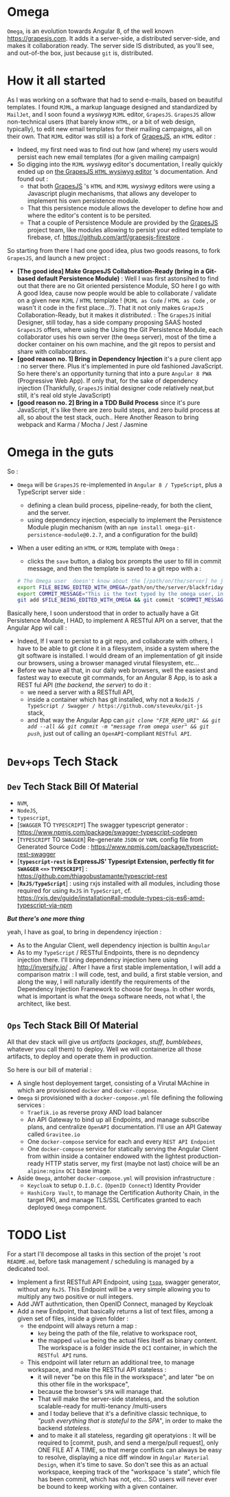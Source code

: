 # Omega

`Omega`, is an evolution towards Angular 8, of the well known https://grapesjs.com. 
It adds it a server-side, a distributed server-side, and makes it collaboration ready.
The server side IS distributed, as you'll see, and out-of-the box, just because `git` is, distributed.


# How it all started

As I was working on a software that had to send e-mails, based on beautiful templates. I found `MJML`, a markup language designed and standardized by `MailJet`, and I soon found a _wysiwyg_ `MJML` editor, `GrapesJS`.
`GrapesJS` allow non-technical users (that barely know `HTML`, or a bit of web design, typically), to edit new email templates for their mailing campaigns, all on their own.
That `MJML` editor was still is) a fork of [GrapesJS](https://grapesjs.com/), an `HTML` editor : 
* Indeed, my first need was to find out how (and where) my users would persist each new email templates (for a given mailing campaign)
* So digging into the `MJML` _wysiwyg_ editor's documentation, I really quickly ended up on [the GrapesJS `HTML` wysiwyg editor](https://grapesjs.com/) 's documentation. And found out : 
  * that both [GrapesJS](https://grapesjs.com/) 's `HTML` and `MJML` _wysiwyg_ editors were using a Javascript plugin mechanisms, that allows any developer to implement his own persistence module. 
  * That this persistence module allows the developer to define how and where the editor's content is to be persited.
  * That a couple of Persistence Module are provided by the [GrapesJS](https://grapesjs.com/) project team, like modules allowing to persist your edited template to firebase, cf. https://github.com/artf/grapesjs-firestore .

So starting from there I had one good idea, plus two goods reasons, to fork `GrapesJS`, and launch a new project :

* **[The good idea] Make GrapesJS Collaboration-Ready (bring in a Git-based default Persistence Module)** : Well I was first astonsihed to find out that there are no Git oriented persistence Module, SO here I go with A good Idea, cause now people would be able to collaborate / validate on a given new `MJML` / `HTML` template ! (`MJML as Code` / `HTML as Code` , or wasn't it code in the first place...?). That it not only makes `GrapeJS` Collaboration-Ready, but it makes it _distributed_. : The `GrapesJS` initial Designer, still today, has a side company proposing SAAS hosted `GrapesJS` offers, where using the Using the Git Persistence Module, each collaborator uses his own server (the `Omega` server), most of the time a docker container on his own machine, and the git repos to persist and share with collaborators.  
* **[good reason no. 1] Bring in Dependency Injection** it's a pure client app : no server there. Plus it's implemented in pure old fashioned JavaScript. So here there's an opportunity turning that into a pure `Angular 8 PWA` (Progressive Web App). If only that, for the sake of dependency injection (Thankfully, `GrapesJS` initial designer code relatively neat,but still, it's real old style JavaScript)
* **[good reason no. 2] Bring in a TDD Build Process** since it's pure JavaScript, it's like there are zero build steps, and zero build process at all, so about the test stack, ouch.. Here Another Reason to bring webpack and Karma / Mocha / Jest / Jasmine


# Omega in the guts

So : 

* `Omega` will be `GrapesJS` re-implemented in `Angular 8 / TypeScript`, plus a TypeScript server side  :
  * defining a clean build process, pipeline-ready, for both the client, and the server.
  * using dependency injection, especially to implement the Persistence Module plugin mechanism (with an `npm install omega-git-persistence-module@0.2.7`, and a configuration for the build)
* When a user editing an `HTML` or `MJML` template with `Omega` : 
  * clicks the `save` button, a dialog box prompts the user to fill in commit message, and then the template is saved to a git repo with a : 
  
  ```bash
  # The Omega user  doesn't know about the [/path/on/the/server] he just sees the file and directory 's tree inside [/path/on/the/server]. Plsu inside [/path/on/the/server] is where the git clone happened.
  export FILE_BEING_EDITED_WITH_OMEGA=/path/on/the/server/blackfriday-champions.mjml
  export COMMIT_MESSAGE="This is the text typed by the omega user, in the dialog box, through his web page, so angular app will fill that one up"
  git add $FILE_BEING_EDITED_WITH_OMEGA && git commit "$COMMIT_MESSAGE" && git push
  ```

Basically here, I soon understood that in order to actually have a Git Persistence Module, I HAD, to implement A RESTful API on a server, that the Angular App wil call :
* Indeed, If I want to persist to a git repo, and collaborate with others, I have to be able to git clone it in a filesystem, inside a system where the git software is installed. I would dream of an implementation of git inside our browsers, using a browser managed virutal filesystem, etc... 
* Before we have all that, in our daily web browsers, well the easiest and fastest way to execute git commands, for an Angular 8 App, is to ask a REST ful API (_the backend_, _the server_) to do it : 
  * we need a server with a RESTfull API, 
  * inside a container which has git installed, why not a `NodeJS / TypeScript / Swagger / https://github.com/steveukx/git-js ` stack, 
  * and that way the Angular App can _`git clone "FIR_REPO_URI" && git add --all && git commit -m "message from omega user" && git push`_, just out of calling an `OpenAPI`-compliant `RESTful API`.

# `Dev+ops` Tech Stack

## `Dev` Tech Stack Bill Of Material

* `NVM`, 
* `NodeJS`,
* `typescript`,
* [`SWAGGER` TO `TYPESCRIPT`] The swagger typescript generator : https://www.npmjs.com/package/swagger-typescript-codegen 
* [`TYPESCRIPT` TO `SWAGGER`] Re-generate `JSON` or `YAML` config file from Generated Source Code : https://www.npmjs.com/package/typescript-rest-swagger
* [**`typescript-rest` is ExpressJS' Typesript Extension, perfectly fit for `SWAGGER` `<=>` `TYPESCRIPT`**] : https://github.com/thiagobustamante/typescript-rest
* [**`RxJS/TypeScript`**] :  using rxjs installed with all modules, including those required for using `RxJS` in `TypeScript`, cf. https://rxjs.dev/guide/installation#all-module-types-cjs-es6-amd-typescript-via-npm

**_But there's one more thing_**

yeah, I have as goal, to bring in dependency injection : 

* As to the Angular Client, well dependency injection is builtin `Angular`
* As to my `TypeScript` / RESTful Endpoints, there is no depndency injection there. I'll bring dependency injection here using http://inversify.io/ . After I have a first stable implementation, I will add a comparison matrix : I will code, test, and build, a first stable version, and along the way, I will naturally identify the requirements of the Dependency Injection Framework to choose for `Omega`. In other words, what is important is what the `Omega` software needs, not what I, the architect, like best. 


## `Ops` Tech Stack Bill Of Material

All that dev stack will give us _artifacts_ (_packages_, _stuff_, _bumblebees_, whatever you call them) to deploy. Well we will containerize all those artifacts, to deploy and operate them in production.

So here is our bill of material :  

* A single host deployement target, consisting of a Virutal MAchine in which are provisioned `docker` and `docker-compose`.
* `Omega` si provisioned with a `docker-compose.yml` file defining the following services : 
  * `Traefik.io` as reverse proxy AND load balancer
  * An API Gateway to bind up all Endpoints, and manage subscribe plans, and centralize `OpenAPI` documentation. I'll use an API Gateway called `Gravitee.io`
  * One `docker-compose` service for each and every `REST API Endpoint`
  * One `docker-compose` service for statically serving the Angular Client from within inside a container endowed with the lightest production-ready HTTP statis server, my first (maybe not last) choice will be an `alpine:nginx` `OCI` base image. 
* Aside `Omega`, antoher `docker-compose.yml` will provision infrastructure : 
  * `Keycloak` to setup `O.I.D.C.` (`OpenID Connect`) Identity Provider
  * `HashiCorp Vault`, to manage the Certification Authority Chain, in the target PKI, and manage TLS/SSL Certificates granted to each deployed `Omega` component. 


# TODO List

For a start I'll decompose all tasks in this section of the projet 's root `README.md`, before task management / scheduling is managed by a dedicated tool.

* Implement a first RESTfull API Endpoint, using [`tsoa`](), swagger generator, without any `RxJS`. This Endpoint will be a very simple allowing you to multiply any two positive or null integers.
* Add JWT authntication, then OpenID Connect, managed by Keycloak
* Add a new Endpoint, that basically returns a list of text files, among a given set of files, inside a given folder :
  * the endpoint will always return a map : 
    * `key` being the path of the file, relative to workspace root,
    * the mapped `value` being the actual files itself as binary content. The workspace is a folder inside the `OCI` container, in which the `RESTful API` runs.
  * This endpoint will later return an additional tree, to manage workspace, and make the RESTful API stateless : 
    * it will never "be on this file in the workspace", and later "be on this other file in the workspace", 
    * because the browser's `SPA` will manage that.
    * That will make the server-side stateless, and the solution scalable-ready for multi-tenancy /multi-users
    * and I today believe that it's a definitive classic technique, to _"push everything that is stateful to the SPA"_, in order to make the backend _stateless_.
    * and to make it all stateless, regarding git operatyions : It will be required to [commit, push, and send a merge/pull request], only ONE FILE AT A TIME, so that merge conflicts can always be easy to resolve, displaying a nice diff window in `Angular Material Design`, when it's time to save. So don't see this as an actual workspace, keeping track of the "workspace 's state", which file has been commit, which has not, etc... SO users will never ever be bound to keep working with a given container.
    


    
    

